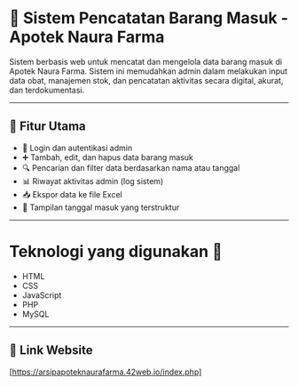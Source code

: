 # 💊 Sistem Pencatatan Barang Masuk - Apotek Naura Farma
Sistem berbasis web untuk mencatat dan mengelola data barang masuk di Apotek Naura Farma. Sistem ini memudahkan admin dalam melakukan input data obat, manajemen stok, dan pencatatan aktivitas secara digital, akurat, dan terdokumentasi.

---
## 📌 Fitur Utama
<ul>
  <li>🔐 Login dan autentikasi admin</li>
  <li>➕ Tambah, edit, dan hapus data barang masuk</li>
  <li>🔍 Pencarian dan filter data berdasarkan nama atau tanggal</li>
  <li>📊 Riwayat aktivitas admin (log sistem)</li>
  <li>📥 Ekspor data ke file Excel</li>
  <li>📆 Tampilan tanggal masuk yang terstruktur</li>
</ul>

---
# Teknologi yang digunakan 🔧
<ul>
  <li>HTML</li>
  <li>CSS</li>
  <li>JavaScript</li>
  <li>PHP</li>
  <li>MySQL</li>
</ul>

---

## 🔗 Link Website
[https://arsipapoteknaurafarma.42web.io/index.php]
